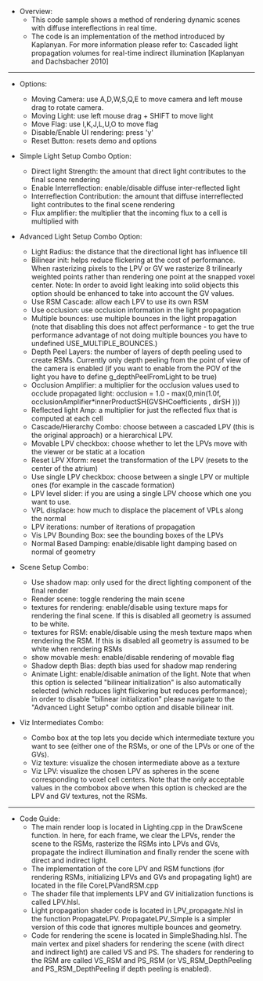 - Overview:  
    - This code sample shows a method of rendering dynamic scenes with diffuse intereflections in real time.  
    - The code is an implementation of the method introduced by Kaplanyan. For more information please refer to: Cascaded light propagation volumes for real-time indirect illumination [Kaplanyan and Dachsbacher 2010]  

---  

- Options:  
    - Moving Camera: use A,D,W,S,Q,E to move camera and left mouse drag to rotate camera.      
    - Moving Light: use left mouse drag + SHIFT to move light      
    - Move Flag: use I,K,J,L,U,O to move flag    
    - Disable/Enable UI rendering: press 'y'     
    - Reset Button: resets demo and options  

- Simple Light Setup Combo Option:  
    - Direct light Strength: the amount that direct light contributes to the final scene rendering  
    - Enable Interreflection: enable/disable diffuse inter-reflected light  
    - Interreflection Contribution: the amount that diffuse interreflected light contributes to the final scene rendering  
    - Flux amplifier: the multiplier that the incoming flux to a cell is multiplied with  

- Advanced Light Setup Combo Option:  
    - Light Radius: the distance that the directional light has influence till  
    - Bilinear init: helps reduce flickering at the cost of performance. When rasterizing pixels to the LPV or GV we rasterize 8 trilinearly weighted points rather than rendering one point at the snapped voxel center. Note: In order to avoid light leaking into solid objects this option should be enhanced to take into account the GV values.  
    - Use RSM Cascade: allow each LPV to use its own RSM  
    - Use occlusion: use occlusion information in the light propagation  
    - Multiple bounces: use multiple bounces in the light propagation (note that disabling this does not affect performance - to get the true performance advantage of not doing multiple bounces you have to undefined USE_MULTIPLE_BOUNCES.)  
    - Depth Peel Layers: the number of layers of depth peeling used to create RSMs. Currently only depth peeling from the point of view of the camera is enabled (if you want to enable from the POV of the light you have to define g_depthPeelFromLight to be true)  
    - Occlusion Amplifier: a multiplier for the occlusion values used to occlude propagated light: occlusion = 1.0 - max(0,min(1.0f, occlusionAmplifier*innerProductSH(GVSHCoefficients , dirSH )))  
    - Reflected light Amp: a multiplier for just the reflected flux that is computed at each cell  
    - Cascade/Hierarchy Combo: choose between a cascaded LPV (this is the original approach) or a hierarchical LPV.
    - Movable LPV checkbox: choose whether to let the LPVs move with the viewer or be static at a location  
    - Reset LPV Xform: reset the transformation of the LPV (resets to the center of the atrium)   
    - Use single LPV checkbox: choose between a single LPV or multiple ones (for example in the cascade formation)  
    - LPV level slider: if you are using a single LPV choose which one you want to use.  
    - VPL displace: how much to displace the placement of VPLs along the normal  
    - LPV iterations: number of iterations of propagation  
    - Vis LPV Bounding Box: see the bounding boxes of the LPVs  
    - Normal Based Damping: enable/disable light damping based on normal of geometry  

- Scene Setup Combo:  
    - Use shadow map: only used for the direct lighting component of the final render  
    - Render scene: toggle rendering the main scene  
    - textures for rendering: enable/disable using texture maps for rendering the final scene. If this is disabled all geometry is assumed to be white.  
    - textures for RSM: enable/disable using the mesh texture maps when rendering the RSM. If this is disabled all geometry is assumed to be white when rendering RSMs  
    - show movable mesh: enable/disable rendering of movable flag  
    - Shadow depth Bias: depth bias used for shadow map rendering  
    - Animate Light: enable/disable animation of the light. Note that when this option is selected "bilinear initialization" is also automatically selected (which reduces light flickering but reduces performance); in order to disable "bilinear initialization" please navigate to the "Advanced Light Setup" combo option and disable bilinear init.  

- Viz Intermediates Combo:  
    - Combo box at the top lets you decide which intermediate texture you want to see (either one of the RSMs, or one of the LPVs or one of the GVs).  
    - Viz texture: visualize the chosen intermediate above as a texture  
    - Viz LPV: visualize the chosen LPV as spheres in the scene corresponding to voxel cell centers. Note that the only acceptable values in the combobox above when this option is checked are the LPV and GV textures, not the RSMs.  

---  

- Code Guide:  
    - The main render loop is located in Lighting.cpp in the DrawScene function. In here, for each frame, we clear the LPVs, render the scene to the RSMs, rasterize the RSMs into LPVs and GVs, propagate the indirect illumination and finally render the scene with direct and indirect light.  
    - The implementation of the core LPV and RSM functions (for rendering RSMs, initializing LPVs and GVs and propagating light) are located in the file CoreLPVandRSM.cpp  
    - The shader file that implements LPV and GV initialization functions is called LPV.hlsl.  
    - Light propagation shader code is located in LPV_propagate.hlsl in the function PropagateLPV. PropagateLPV_Simple is a simpler version of this code that ignores multiple bounces and geometry.  
    - Code for rendering the scene is located in SimpleShading.hlsl. The main vertex and pixel shaders for rendering the scene (with direct and indirect light) are called VS and PS. The shaders for rendering to the RSM are called VS_RSM and PS_RSM (or VS_RSM_DepthPeeling and PS_RSM_DepthPeeling if depth peeling is enabled).  
